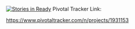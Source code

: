 [![Stories in Ready](https://badge.waffle.io/StephenHanzlik/sdrPi.png?label=ready&title=Ready)](https://waffle.io/StephenHanzlik/sdrPi)
Pivotal Tracker Link:

https://www.pivotaltracker.com/n/projects/1931153

